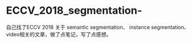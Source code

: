 # ECCV_2018_segmentation-
自己找了ECCV 2018 关于 semantic segmentation、 instance segmentation、video相关的文章，做了点笔记，写了点感想。
